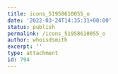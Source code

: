 ```yaml
---
title: icons_51958610055_o
date: '2022-03-24T14:35:31+00:00'
status: publish
permalink: /icons_51958610055_o
author: whoisdsmith
excerpt: ''
type: attachment
id: 794
---
```

<!DOCTYPE html PUBLIC "-//W3C//DTD HTML 4.0 Transitional//EN" "http://www.w3.org/TR/REC-html40/loose.dtd">
<?xml encoding="UTF-8">
